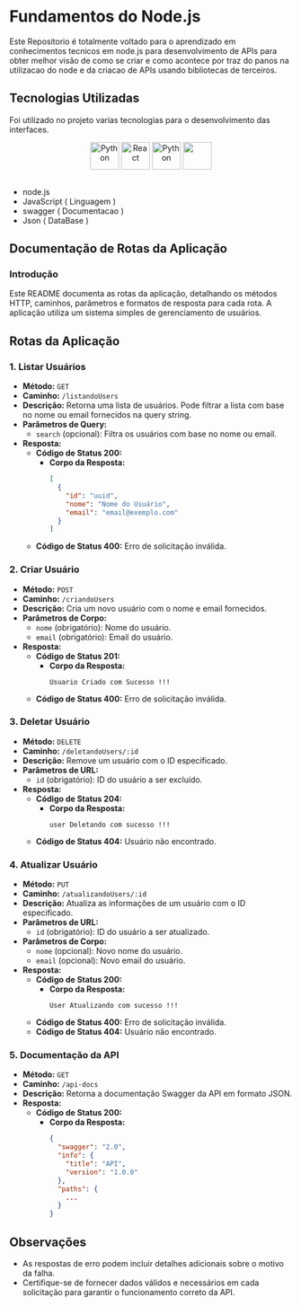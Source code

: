 # Fundamentos do Node.js

Este Repositorio é totalmente voltado para o aprendizado em conhecimentos tecnicos em node.js para desenvolvimento de APIs para obter melhor visão de como se criar e como acontece por traz do panos na utilizacao do node e da criacao de APIs usando bibliotecas de terceiros.

## Tecnologias Utilizadas

Foi utilizado no projeto varias tecnologias para o desenvolvimento das interfaces.

<div style="display: inline_block"  align="center">
  <img align="center" alt="Python" height="49" width="51" src="https://skillicons.dev/icons?i=nodejs">
  <img align="center" alt="React" height="49" width="51" src="https://skillicons.dev/icons?i=javascript">
  <img align="center" alt="Python" height="49" width="51" src="https://cdn.jsdelivr.net/gh/devicons/devicon@latest/icons/swagger/swagger-original.svg">
  <img align="center" height="49" width="51" src="https://cdn.jsdelivr.net/gh/devicons/devicon@latest/icons/json/json-plain.svg" />
</div>

<br>

- node.js
- JavaScript ( Linguagem )
- swagger ( Documentacao )
- Json ( DataBase ) 

## Documentação de Rotas da Aplicação

### Introdução

Este README documenta as rotas da aplicação, detalhando os métodos HTTP, caminhos, parâmetros e formatos de resposta para cada rota. A aplicação utiliza um sistema simples de gerenciamento de usuários.

## Rotas da Aplicação

### 1. Listar Usuários

- **Método:** `GET`
- **Caminho:** `/listandoUsers`
- **Descrição:** Retorna uma lista de usuários. Pode filtrar a lista com base no nome ou email fornecidos na query string.
- **Parâmetros de Query:**
  - `search` (opcional): Filtra os usuários com base no nome ou email.
- **Resposta:**
  - **Código de Status 200:**
    - **Corpo da Resposta:**
      ```json
      [
        {
          "id": "uuid",
          "nome": "Nome do Usuário",
          "email": "email@exemplo.com"
        }
      ]
      ```
  - **Código de Status 400:** Erro de solicitação inválida.

### 2. Criar Usuário

- **Método:** `POST`
- **Caminho:** `/criandoUsers`
- **Descrição:** Cria um novo usuário com o nome e email fornecidos.
- **Parâmetros de Corpo:**
  - `nome` (obrigatório): Nome do usuário.
  - `email` (obrigatório): Email do usuário.
- **Resposta:**
  - **Código de Status 201:**
    - **Corpo da Resposta:**
      ```
      Usuario Criado com Sucesso !!!
      ```
  - **Código de Status 400:** Erro de solicitação inválida.

### 3. Deletar Usuário

- **Método:** `DELETE`
- **Caminho:** `/deletandoUsers/:id`
- **Descrição:** Remove um usuário com o ID especificado.
- **Parâmetros de URL:**
  - `id` (obrigatório): ID do usuário a ser excluído.
- **Resposta:**
  - **Código de Status 204:**
    - **Corpo da Resposta:**
      ```
      user Deletando com sucesso !!!
      ```
  - **Código de Status 404:** Usuário não encontrado.

### 4. Atualizar Usuário

- **Método:** `PUT`
- **Caminho:** `/atualizandoUsers/:id`
- **Descrição:** Atualiza as informações de um usuário com o ID especificado.
- **Parâmetros de URL:**
  - `id` (obrigatório): ID do usuário a ser atualizado.
- **Parâmetros de Corpo:**
  - `nome` (opcional): Novo nome do usuário.
  - `email` (opcional): Novo email do usuário.
- **Resposta:**
  - **Código de Status 200:**
    - **Corpo da Resposta:**
      ```
      User Atualizando com sucesso !!!
      ```
  - **Código de Status 400:** Erro de solicitação inválida.
  - **Código de Status 404:** Usuário não encontrado.

### 5. Documentação da API

- **Método:** `GET`
- **Caminho:** `/api-docs`
- **Descrição:** Retorna a documentação Swagger da API em formato JSON.
- **Resposta:**
  - **Código de Status 200:**
    - **Corpo da Resposta:**
      ```json
      {
        "swagger": "2.0",
        "info": {
          "title": "API",
          "version": "1.0.0"
        },
        "paths": {
          ...
        }
      }
      ```

## Observações

- As respostas de erro podem incluir detalhes adicionais sobre o motivo da falha.
- Certifique-se de fornecer dados válidos e necessários em cada solicitação para garantir o funcionamento correto da API.


